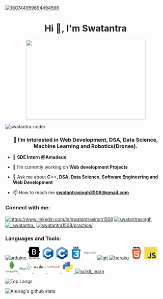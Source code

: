
[![160744959694494596](https://user-images.githubusercontent.com/6764957/101521273-94ed0f00-39c0-11eb-9721-1fb49097a171.png)](https://github.com/sw-yx?tab=repositories)
<h1 align="center">Hi 👋, I'm Swatantra</h1>
<p align="center"><img align="center" src="https://raw.githubusercontent.com/abhisheknaiidu/abhisheknaiidu/master/code.gif" style="width:375px;height:250px;"></p>
<p align="left"> <img src="https://komarev.com/ghpvc/?username=swatantra-coder&label=Profile%20views&color=0e75b6&style=flat" alt="swatantra-coder" /> </p>


<h3 align="center">👀 I’m interested in Web Development, DSA, Data Science, Machine Learning and Robotics(Drones).</h3>

 

- 🏢 **SDE Intern @Amadeus**

- 🤝 I’m currently working on **Web development Projects**

- 💬 Ask me about **C++, DSA, Data Science, Software Engineering and Web Development**

- 📫 How to reach me **swatantrasingh3506@gmail.com**





<h3 align="left">Connect with me:</h3>
<p align="left">
<a href="https://linkedin.com/in/https://www.linkedin.com/in/swatantrasingh1508" target="blank"><img align="center" src="https://raw.githubusercontent.com/rahuldkjain/github-profile-readme-generator/master/src/images/icons/Social/linked-in-alt.svg" alt="https://www.linkedin.com/in/swatantrasingh1508" height="30" width="40" /></a>
<a href="https://www.codechef.com/users/swatantrasingh" target="blank"><img align="center" src="https://cdn.jsdelivr.net/npm/simple-icons@3.1.0/icons/codechef.svg" alt="swatantrasingh" height="30" width="40" /></a>
<a href="https://www.leetcode.com/_swatantra_" target="blank"><img align="center" src="https://raw.githubusercontent.com/rahuldkjain/github-profile-readme-generator/master/src/images/icons/Social/leet-code.svg" alt="_swatantra_" height="30" width="40" /></a>
<a href="https://auth.geeksforgeeks.org/user/swatantra1508/practice/" target="blank"><img align="center" src="https://raw.githubusercontent.com/rahuldkjain/github-profile-readme-generator/master/src/images/icons/Social/geeks-for-geeks.svg" alt="swatantra1508/practice/" height="30" width="40" /></a>
</p>



<h3 align="left">Languages and Tools:</h3>
<p align="left"> <a href="https://www.arduino.cc/" target="_blank" rel="noreferrer"> <img src="https://cdn.worldvectorlogo.com/logos/arduino-1.svg" alt="arduino" width="40" height="40"/> </a> <a href="https://getbootstrap.com" target="_blank" rel="noreferrer"> <img src="https://raw.githubusercontent.com/devicons/devicon/master/icons/bootstrap/bootstrap-plain-wordmark.svg" alt="bootstrap" width="40" height="40"/> </a> <a href="https://www.cprogramming.com/" target="_blank" rel="noreferrer"> <img src="https://raw.githubusercontent.com/devicons/devicon/master/icons/c/c-original.svg" alt="c" width="40" height="40"/> </a> <a href="https://www.w3schools.com/cpp/" target="_blank" rel="noreferrer"> <img src="https://raw.githubusercontent.com/devicons/devicon/master/icons/cplusplus/cplusplus-original.svg" alt="cplusplus" width="40" height="40"/> </a> <a href="https://www.w3schools.com/css/" target="_blank" rel="noreferrer"> <img src="https://raw.githubusercontent.com/devicons/devicon/master/icons/css3/css3-original-wordmark.svg" alt="css3" width="40" height="40"/> </a> <a href="https://expressjs.com" target="_blank" rel="noreferrer"> <img src="https://raw.githubusercontent.com/devicons/devicon/master/icons/express/express-original-wordmark.svg" alt="express" width="40" height="40"/> </a> <a href="https://git-scm.com/" target="_blank" rel="noreferrer"> <img src="https://www.vectorlogo.zone/logos/git-scm/git-scm-icon.svg" alt="git" width="40" height="40"/> </a> <a href="https://heroku.com" target="_blank" rel="noreferrer"> <img src="https://www.vectorlogo.zone/logos/heroku/heroku-icon.svg" alt="heroku" width="40" height="40"/> </a> <a href="https://www.w3.org/html/" target="_blank" rel="noreferrer"> <img src="https://raw.githubusercontent.com/devicons/devicon/master/icons/html5/html5-original-wordmark.svg" alt="html5" width="40" height="40"/> </a> <a href="https://developer.mozilla.org/en-US/docs/Web/JavaScript" target="_blank" rel="noreferrer"> <img src="https://raw.githubusercontent.com/devicons/devicon/master/icons/javascript/javascript-original.svg" alt="javascript" width="40" height="40"/> </a> <a href="https://www.mongodb.com/" target="_blank" rel="noreferrer"> <img src="https://raw.githubusercontent.com/devicons/devicon/master/icons/mongodb/mongodb-original-wordmark.svg" alt="mongodb" width="40" height="40"/> </a> <a href="https://www.mysql.com/" target="_blank" rel="noreferrer"> <img src="https://raw.githubusercontent.com/devicons/devicon/master/icons/mysql/mysql-original-wordmark.svg" alt="mysql" width="40" height="40"/> </a> <a href="https://nodejs.org" target="_blank" rel="noreferrer"> <img src="https://raw.githubusercontent.com/devicons/devicon/master/icons/nodejs/nodejs-original-wordmark.svg" alt="nodejs" width="40" height="40"/> </a> <a href="https://www.oracle.com/" target="_blank" rel="noreferrer"> <img src="https://raw.githubusercontent.com/devicons/devicon/master/icons/oracle/oracle-original.svg" alt="oracle" width="40" height="40"/> </a> <a href="https://www.python.org" target="_blank" rel="noreferrer"> <img src="https://raw.githubusercontent.com/devicons/devicon/master/icons/python/python-original.svg" alt="python" width="40" height="40"/> </a> <a href="https://scikit-learn.org/" target="_blank" rel="noreferrer"> <img src="https://upload.wikimedia.org/wikipedia/commons/0/05/Scikit_learn_logo_small.svg" alt="scikit_learn" width="40" height="40"/> </a> </p>



![Top Langs](https://github-readme-stats.vercel.app/api/top-langs/?username=swatantra-coder&theme=highcontrast&show_icons=true&layout=compact)


![Anurag's github stats](https://github-readme-stats.vercel.app/api?username=swatantra-coder&theme=highcontrast&show_icons=true&layout=compact)



